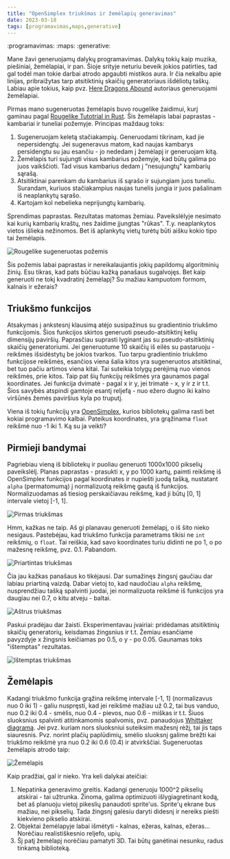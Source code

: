 ```yaml
---
title: "OpenSimplex triukšmas ir žemėlapių generavimas"
date: 2023-03-18
tags: [programavimas,maps,generative]
---
```


:programavimas: :maps: :generative:

Mane žavi generuojamų dalykų programavimas. Dalykų tokių kaip muzika, piešiniai,
žemėlapiai, ir pan. Šioje srityje neturiu beveik jokios patirties, tad gal todėl
man tokie darbai atrodo apgaubti mistikos aura. Ir čia nekalbu apie linijas,
pribraižytas tarp atsitiktinių skaičių generatoriaus išdėliotų taškų. Labiau
apie tokius, kaip pvz. [Here Dragons Abound][1] autoriaus generuojami
žemėlapiai.

Pirmas mano sugeneruotas žemėlapis buvo rougelike žaidimui, kurį gaminau pagal
[Rougelike Tutotrial in Rust][2]. Šis žemėlapis labai paprastas - kambariai ir
tuneliai požemyje. Principas maždaug toks:

1. Sugeneruojam keletą stačiakampių. Generuodami tikrinam, kad jie
   nepersidengtų. Jei sugeneravus matom, kad naujas kambarys persidengtu su jau
   esančiu - jo nededam į žemėlapį ir generuojam kitą.
2. Žemėlapis turi sujungti visus kambarius požemyje, kad būtų galima po juos
   vaikščioti. Tad visus kambarius dedam į "nesujungtų" kambarių sąrašą.
3. Atsitiktinai parenkam du kambarius iš sąrašo ir sujungiam juos tuneliu.
   Surandam, kuriuos stačiakampius naujas tunelis jungia ir juos pašalinam iš
   neaplankytų sąrašo.
5. Kartojam kol nebelieka neprijungtų kambarių.

Sprendimas paprastas. Rezultatas matomas žemiau. Paveikslėlyje nesimato kai
kurių kambarių kraštų, nes žaidime įjungtas "rūkas". T.y. neaplankytos vietos
išlieka nežinomos. Bet iš aplankytų vietų turėtų būti aišku kokio tipo tai
žemėlapis.

![Rougelike sugeneruotas požemis](/2023-03-18/rougelike.png)

Šis požemis labai paprastas ir nereikalaujantis jokių papildomų algoritminių
žinių. Esu tikras, kad pats būčiau kažką panašaus sugalvojęs. Bet kaip generuoti
ne tokį kvadratinį žemėlapį? Su mažiau kampuotom formom, kalnais ir ežerais?

## Triukšmo funkcijos

Atsakymas į ankstesnį klausimą atėjo susipažinus su gradientinio triukšmo
funkcijomis. Šios funkcijos skirtos generuoti pseudo-atsitiktinį kelių dimensijų
paviršių. Paprasčiau suprasti lyginant jas su pseudo-atsitiktinių skaičių
generatoriumi. Jei generuotume 10 skaičių iš eilės su pastaruoju - reikšmės
išsidėstytų be jokios tvarkos. Tuo tarpu gradientinio triukšmo funkcijose
reikšmės, esančios viena šalia kitos yra sugeneruotos atsitiktinai, bet tuo
pačiu artimos viena kitai. Tai suteikia tolygų perėjimą nuo vienos reikšmės,
prie kitos. Taip pat šių funkcijų reikšmės yra gaunamos pagal koordinates. Jei
funkcija dvimatė - pagal x ir y, jei trimatė - x, y ir z ir t.t. Šios savybės
atspindi gamtoje esantį reljefą - nuo ežero dugno iki kalno viršūnės žemės
paviršius kyla po truputį.

Viena iš tokių funkcijų yra [OpenSimplex][3], kurios bibliotekų galima rasti bet
kokiai programavimo kalbai. Pateikus koordinates, yra grąžinama `float` reikšmė
nuo -1 iki 1. Ką su ja veikti?

## Pirmieji bandymai

Pagriebiau vieną iš bibliotekų ir puoliau generuoti 1000x1000 pikselių
paveikslėlį. Planas paprastas - prasukti x, y po 1000 kartų, paimti reikšmę iš
OpenSimplex funkcijos pagal koordinates ir nupiešti juodą tašką, nustatant
`alpha` (permatomumą) į normalizuotą reikšmę gautą iš funkcijos. Normalizuodamas
aš tiesiog perskaičiavau reikšmę, kad ji būtų [0, 1] intervale vietoj [-1, 1].

![Pirmas triukšmas](/2023-03-18/noise01.png)

Hmm, kažkas ne taip. Aš gi planavau generuoti žemėlapį, o iš šito nieko
nesigaus. Pastebėjau, kad triukšmo funkcija parametrams tikisi ne `int`
reikšmių, o `float`. Tai reiškia, kad savo koordinates turiu didinti ne po 1, o
po mažesnę reikšmę, pvz. 0.1. Pabandom.

![Priartintas triukšmas](/2023-03-18/noise02.png)

Čia jau kažkas panašaus ko tikėjausi. Dar sumažinęs žingsnį gaučiau dar labiau
priartiną vaizdą. Dabar vietoj to, kad naudočiau `alpha` reikšmę, nusprendžiau
tašką spalvinti juodai, jei normalizuota reikšmė iš funkcijos yra daugiau nei
0.7, o kitu atveju - baltai.

![Aštrus triukšmas](/2023-03-18/sharp_noise.png)

Paskui pradėjau dar žaisti. Eksperimentavau įvairiai: pridėdamas atsitiktinių
skaičių generatorių, keisdamas žingsnius ir t.t. Žemiau esančiame pavyzdyje
x žingsnis keičiamas po 0.5, o y - po 0.05. Gaunamas toks "ištemptas" rezultatas.

![Ištemptas triukšmas](/2023-03-18/strech_noise.png)

## Žemėlapis

Kadangi triukšmo funkcija grąžina reikšmę intervale [-1, 1] (normalizavus nuo 0
iki 1) - galiu nuspręsti, kad jei reikšmė mažiau už 0.2, tai bus vanduo, nuo 0.2
iki 0.4 - smėlis, nuo 0.4 - pievos, nuo 0.6 - miškas ir t.t. Šiuos sluoksnius
spalvinti atitinkamomis spalvomis, pvz. panaudojus [Whittaker diagramą][4].
Jei pvz. kuriam nors sluoksniui suteiksim mažesnį rėžį, tai jis taps siauresnis.
Pvz. norint plačių paplūdimių, smėlio sluoksnį galime brėžti kai triukšmo
reikšmė yra nuo 0.2 iki 0.6 (0.4) ir atvirkščiai. Sugeneruotas žemėlapis atrodo
taip:

![Žemėlapis](/2023-03-18/map.png)

Kaip pradžiai, gal ir nieko. Yra keli dalykai ateičiai:
1. Nepatinka generavimo greitis. Kadangi generuoju 1000^2 pikselių atskirai -
   tai užtrunka. Žinoma, galima optimizuoti išlygiagretinant kodą, bet aš
   planuoju vietoj pikeslių panaudoti sprite'us. Sprite'ų ekrane bus mažiau, nei
   pikselių. Tada žingsnį galėsiu daryti didesnį ir nereiks piešti kiekvieno
   pikselio atskirai.
2. Objektai žemėlapyje labai išmėtyti - kalnas, ežeras, kalnas, ežeras...
   Norėčiau realistiškesnio reljefo, upių.
3. Šį patį žemėlapį norėčiau pamatyti 3D. Tai būtų ganėtinai nesunku, radus
   tinkamą biblioteką.

[1]: https://heredragonsabound.blogspot.com/
[2]: https://bfnightly.bracketproductions.com/chapter_4.html
[3]: https://uniblock.tumblr.com/post/97868843242/noise
[4]: http://pcg.wikidot.com/pcg-algorithm:whittaker-diagram
